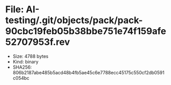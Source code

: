 # File: AI-testing/.git/objects/pack/pack-90cbc19feb05b38bbe751e74f159afe52707953f.rev

- Size: 4788 bytes
- Kind: binary
- SHA256: 806b2187abe485b5acd48b4fb5ae45c6e7788ecc45175c550cf2db0591c054bc

